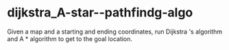 # dijkstra_A-star--pathfindg-algo
Given a map and a starting and ending coordinates, run Dijkstra 's algorithm and A * algorithm to get to the goal location.
